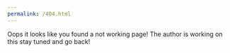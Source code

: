 ```yaml
---
permalink: /404.html
---
```

Oops it looks like you found a not working page! The author is working on this stay tuned and go back!
